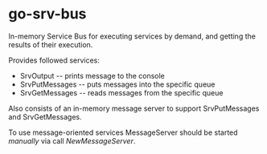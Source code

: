 # go-srv-bus

In-memory Service Bus for executing services by demand, and getting the results of their execution.

Provides followed services:

- SrvOutput -- prints message to the console
- SrvPutMessages -- puts messages into the specific queue
- SrvGetMessages -- reads messages from the specific queue

Also consists of an in-memory message server to support SrvPutMessages and SrvGetMessages.

To use message-oriented services MessageServer should be started _manually_ via call _NewMessageServer_.
